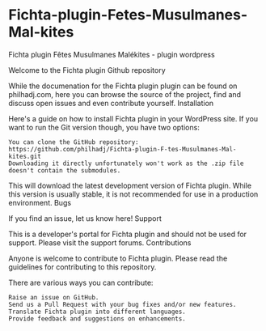 Fichta-plugin-Fetes-Musulmanes-Mal-kites
========================================

Fichta plugin Fêtes Musulmanes Malékites - plugin wordpress

Welcome to the Fichta plugin Github repository

While the documenation for the Fichta plugin plugin can be found on philhadj.com, here you can browse the source of the project, find and discuss open issues and even contribute yourself.
Installation

Here's a guide on how to install Fichta plugin in your WordPress site. If you want to run the Git version though, you have two options:

    You can clone the GitHub repository: https://github.com/philhadj/Fichta-plugin-F-tes-Musulmanes-Mal-kites.git
    Downloading it directly unfortunately won't work as the .zip file doesn't contain the submodules.

This will download the latest development version of Fichta plugin. While this version is usually stable, it is not recommended for use in a production environment.
Bugs

If you find an issue, let us know here!
Support

This is a developer's portal for Fichta plugin and should not be used for support. Please visit the support forums.
Contributions

Anyone is welcome to contribute to Fichta plugin. Please read the guidelines for contributing to this repository.

There are various ways you can contribute:

    Raise an issue on GitHub.
    Send us a Pull Request with your bug fixes and/or new features.
    Translate Fichta plugin into different languages.
    Provide feedback and suggestions on enhancements.
